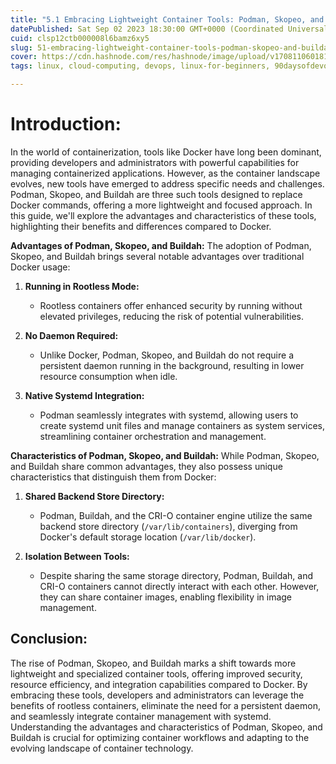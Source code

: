```yaml
---
title: "5.1 Embracing Lightweight Container Tools: Podman, Skopeo, and Buildah"
datePublished: Sat Sep 02 2023 18:30:00 GMT+0000 (Coordinated Universal Time)
cuid: clsp12ctb000008l6bamz6xy5
slug: 51-embracing-lightweight-container-tools-podman-skopeo-and-buildah
cover: https://cdn.hashnode.com/res/hashnode/image/upload/v1708110601818/2f2fbecb-5923-46fd-8a62-33c064afb3cf.png
tags: linux, cloud-computing, devops, linux-for-beginners, 90daysofdevops, shubhamlondhe, trainwithshubham

---
```


# **Introduction:**

In the world of containerization, tools like Docker have long been dominant, providing developers and administrators with powerful capabilities for managing containerized applications. However, as the container landscape evolves, new tools have emerged to address specific needs and challenges. Podman, Skopeo, and Buildah are three such tools designed to replace Docker commands, offering a more lightweight and focused approach. In this guide, we'll explore the advantages and characteristics of these tools, highlighting their benefits and differences compared to Docker.

**Advantages of Podman, Skopeo, and Buildah:** The adoption of Podman, Skopeo, and Buildah brings several notable advantages over traditional Docker usage:

1. **Running in Rootless Mode:**
    
    * Rootless containers offer enhanced security by running without elevated privileges, reducing the risk of potential vulnerabilities.
        
2. **No Daemon Required:**
    
    * Unlike Docker, Podman, Skopeo, and Buildah do not require a persistent daemon running in the background, resulting in lower resource consumption when idle.
        
3. **Native Systemd Integration:**
    
    * Podman seamlessly integrates with systemd, allowing users to create systemd unit files and manage containers as system services, streamlining container orchestration and management.
        

**Characteristics of Podman, Skopeo, and Buildah:** While Podman, Skopeo, and Buildah share common advantages, they also possess unique characteristics that distinguish them from Docker:

1. **Shared Backend Store Directory:**
    
    * Podman, Buildah, and the CRI-O container engine utilize the same backend store directory (`/var/lib/containers`), diverging from Docker's default storage location (`/var/lib/docker`).
        
2. **Isolation Between Tools:**
    
    * Despite sharing the same storage directory, Podman, Buildah, and CRI-O containers cannot directly interact with each other. However, they can share container images, enabling flexibility in image management.
        

## **Conclusion:**

The rise of Podman, Skopeo, and Buildah marks a shift towards more lightweight and specialized container tools, offering improved security, resource efficiency, and integration capabilities compared to Docker. By embracing these tools, developers and administrators can leverage the benefits of rootless containers, eliminate the need for a persistent daemon, and seamlessly integrate container management with systemd. Understanding the advantages and characteristics of Podman, Skopeo, and Buildah is crucial for optimizing container workflows and adapting to the evolving landscape of container technology.
